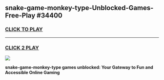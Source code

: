 
## snake-game-monkey-type-Unblocked-Games-Free-Play #34400
<h3>
<a href="https://us.freeplayer.one?title=snake-game-monkey-type&ref=9M">CLICK TO PLAY</a></h3>
<hr>

<h3>
<a href="https://us.freeplayer.one?title=snake-game-monkey-type&ref=9M">CLICK 2 PLAY</a>
  
</h3>

<a href="https://us.freeplayer.one?title=snake-game-monkey-type&ref=9M"><img src="https://clearcache.store/games.png"></a>


**snake-game-monkey-type games unblocked: Your Gateway to Fun and Accessible Online Gaming**
